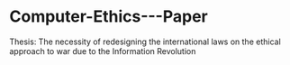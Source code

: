 # Computer-Ethics---Paper
Thesis: The necessity of redesigning the international laws on the ethical approach to war due to the Information Revolution
